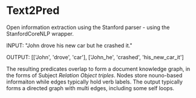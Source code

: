 # Text2Pred
Open information extraction using the Stanford parser - using the StanfordCoreNLP wrapper. 

INPUT: 
"John drove his new car but he crashed it."

OUTPUT: 
[['John',    'drove',   'car'], 
 ['John_he', 'crashed', 'his_new_car_it']


The resulting predicates overlap to form a document knowledge graph, in the forms of Subject _Relation Object triples_. Nodes store nouno-based informaiton while edges typically hold verb labels. 
The output typically forms a directed graph with multi edges, including some self loops. 

